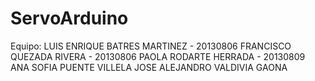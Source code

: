 # ServoArduino
Equipo:
LUIS ENRIQUE BATRES MARTINEZ - 20130806
FRANCISCO QUEZADA RIVERA - 20130806
PAOLA RODARTE HERRADA - 20130809
ANA SOFIA PUENTE VILLELA
JOSE ALEJANDRO VALDIVIA GAONA
